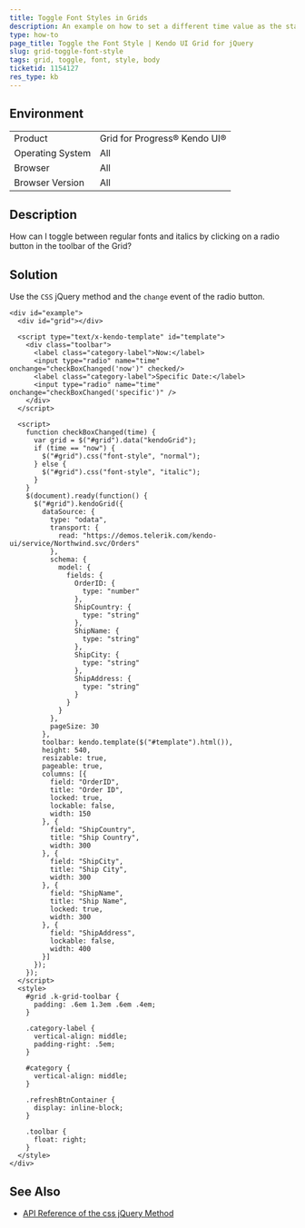 ```yaml
---
title: Toggle Font Styles in Grids
description: An example on how to set a different time value as the start time of a TimePicker and change the order of the options in the list of the Kendo UI Grid.
type: how-to
page_title: Toggle the Font Style | Kendo UI Grid for jQuery
slug: grid-toggle-font-style
tags: grid, toggle, font, style, body
ticketid: 1154127
res_type: kb
---
```


## Environment

<table>
 <tr>
  <td>Product</td>
  <td>Grid for Progress® Kendo UI®</td>
 </tr>
 <tr>
  <td>Operating System</td>
  <td>All</td>
 </tr>
 <tr>
  <td>Browser</td>
  <td>All</td>
 </tr>
 <tr>
  <td>Browser Version</td>
  <td>All</td>
 </tr>
</table>

## Description

How can I toggle between regular fonts and italics by clicking on a radio button in the toolbar of the Grid?

## Solution

Use the `CSS` jQuery method and the `change` event of the radio button.

```dojo
<div id="example">
  <div id="grid"></div>

  <script type="text/x-kendo-template" id="template">
    <div class="toolbar">
      <label class="category-label">Now:</label>
      <input type="radio" name="time" onchange="checkBoxChanged('now')" checked/>
      <label class="category-label">Specific Date:</label>
      <input type="radio" name="time" onchange="checkBoxChanged('specific')" />
    </div>
  </script>

  <script>
    function checkBoxChanged(time) {
      var grid = $("#grid").data("kendoGrid");
      if (time == "now") {
        $("#grid").css("font-style", "normal");
      } else {
        $("#grid").css("font-style", "italic");
      }
    }
    $(document).ready(function() {
      $("#grid").kendoGrid({
        dataSource: {
          type: "odata",
          transport: {
            read: "https://demos.telerik.com/kendo-ui/service/Northwind.svc/Orders"
          },
          schema: {
            model: {
              fields: {
                OrderID: {
                  type: "number"
                },
                ShipCountry: {
                  type: "string"
                },
                ShipName: {
                  type: "string"
                },
                ShipCity: {
                  type: "string"
                },
                ShipAddress: {
                  type: "string"
                }
              }
            }
          },
          pageSize: 30
        },
        toolbar: kendo.template($("#template").html()),
        height: 540,
        resizable: true,
        pageable: true,
        columns: [{
          field: "OrderID",
          title: "Order ID",
          locked: true,
          lockable: false,
          width: 150
        }, {
          field: "ShipCountry",
          title: "Ship Country",
          width: 300
        }, {
          field: "ShipCity",
          title: "Ship City",
          width: 300
        }, {
          field: "ShipName",
          title: "Ship Name",
          locked: true,
          width: 300
        }, {
          field: "ShipAddress",
          lockable: false,
          width: 400
        }]
      });
    });
  </script>
  <style>
    #grid .k-grid-toolbar {
      padding: .6em 1.3em .6em .4em;
    }

    .category-label {
      vertical-align: middle;
      padding-right: .5em;
    }

    #category {
      vertical-align: middle;
    }

    .refreshBtnContainer {
      display: inline-block;
    }

    .toolbar {
      float: right;
    }
  </style>
</div>
```

## See Also

* [ API Reference of the css jQuery Method](https://api.jquery.com/css/)
